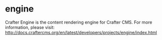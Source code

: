 engine
======

Crafter Engine is the content rendering engine for Crafter CMS. For more information, please visit: http://docs.craftercms.org/en/latest/developers/projects/engine/index.html
